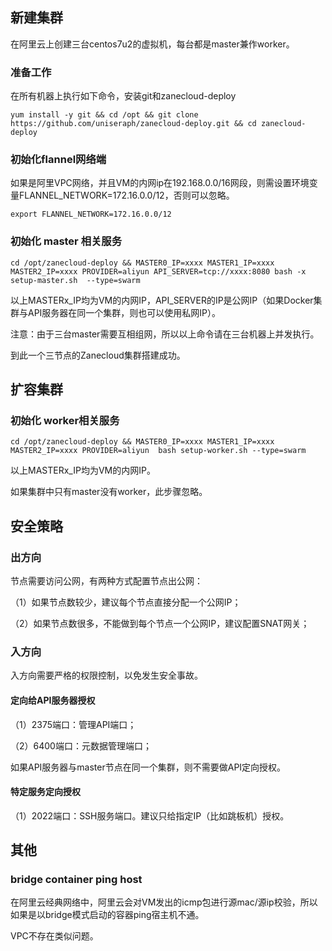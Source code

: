 ## 新建集群

在阿里云上创建三台centos7u2的虚拟机，每台都是master兼作worker。



### 准备工作

在所有机器上执行如下命令，安装git和zanecloud-deploy

```
yum install -y git && cd /opt && git clone https://github.com/uniseraph/zanecloud-deploy.git && cd zanecloud-deploy
```



### 初始化flannel网络端

如果是阿里VPC网络，并且VM的内网ip在192.168.0.0/16网段，则需设置环境变量FLANNEL_NETWORK=172.16.0.0/12，否则可以忽略。

```
export FLANNEL_NETWORK=172.16.0.0/12
```


### 初始化 master 相关服务

```
cd /opt/zanecloud-deploy && MASTER0_IP=xxxx MASTER1_IP=xxxx MASTER2_IP=xxxx PROVIDER=aliyun API_SERVER=tcp://xxxx:8080 bash -x setup-master.sh  --type=swarm
```

以上MASTERx_IP均为VM的内网IP，API_SERVER的IP是公网IP（如果Docker集群与API服务器在同一个集群，则也可以使用私网IP）。

注意：由于三台master需要互相组网，所以以上命令请在三台机器上并发执行。


到此一个三节点的Zanecloud集群搭建成功。


## 扩容集群

### 初始化 worker相关服务

```
cd /opt/zanecloud-deploy && MASTER0_IP=xxxx MASTER1_IP=xxxx MASTER2_IP=xxxx PROVIDER=aliyun  bash setup-worker.sh --type=swarm
```

以上MASTERx_IP均为VM的内网IP。

如果集群中只有master没有worker，此步骤忽略。



## 安全策略

### 出方向

节点需要访问公网，有两种方式配置节点出公网：

（1）如果节点数较少，建议每个节点直接分配一个公网IP；

（2）如果节点数很多，不能做到每个节点一个公网IP，建议配置SNAT网关；

### 入方向

入方向需要严格的权限控制，以免发生安全事故。

#### 定向给API服务器授权

（1）2375端口：管理API端口；

（2）6400端口：元数据管理端口；

如果API服务器与master节点在同一个集群，则不需要做API定向授权。

#### 特定服务定向授权

（1）2022端口：SSH服务端口。建议只给指定IP（比如跳板机）授权。



## 其他

### bridge container ping host
在阿里云经典网络中，阿里云会对VM发出的icmp包进行源mac/源ip校验，所以如果是以bridge模式启动的容器ping宿主机不通。

VPC不存在类似问题。

